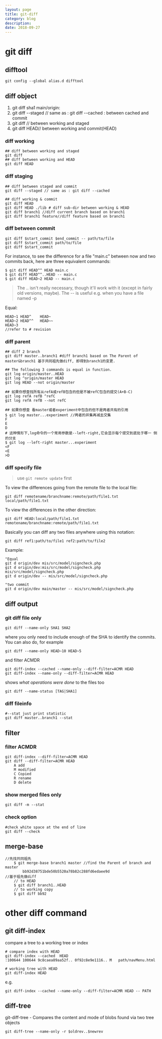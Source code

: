 ```yaml
---
layout: page
title: git-diff
category: blog
description: 
date: 2018-09-27
---
```

# git diff 

## difftool

	git config --global alias.d difftool

## diff object

1. git diff sha1 main/origin:
2. git diff --staged // same as : git diff --cached : between cached and commit
2. git diff // between working and staged
2. git diff HEAD// between working and commit(HEAD)

### diff working

	## diff between working and staged
	git diff
	## diff between working and HEAD
	git diff HEAD

### diff staging
	## diff between staged and commit
	git diff --staged // same as : git diff --cached

	## diff working & commit
	git diff HEAD
	git diff HEAD ./lib # diff sub-dir between working & HEAD
	git diff branch1 //diff current branch based on branch1
	git diff branch1 feature//diff feature based on branch1

### diff between commit

	git diff $start_commit $end_commit -- path/to/file
	git diff $start_commit path/to/file
	git diff $start_commit

For instance, to see the difference for a file "main.c" between now and two commits back, here are three equivalent commands:

	$ git diff HEAD^^ HEAD main.c
	$ git diff HEAD^^..HEAD -- main.c
	$ git diff HEAD~2 HEAD -- main.c

> The .. isn't really necessary, though it'll work with it (except in fairly old versions, maybe).
> The -- is useful e.g. when you have a file named -p

Equal:

	HEAD~1 HEAD^	HEAD~
	HEAD~2 HEAD^^	HEAD~~
	HEAD~3
	//refer to # revision

### diff parent

	## diff 2 branch
	git diff master..branch1 #diff branch1 based on The Parent of master&branch1 基于共同祖先做diff, 即得到branch1的变更.

	## The following 3 commands is equal in function.
	git log origin/master..HEAD
	git log ^origin/master HEAD
	git log HEAD --not origin/master

	## 如果你想查找所有从refA或refB包含的但是不被refC包含的提交(A+B-C)
	git log refA refB ^refC
	git log refA refB --not refC

	## 如果你想查 看master或者experiment中包含的但不是两者共有的引用
	$ git log master...experiment //两者的并集再减去交集
	F
	E
	D
	# 这种情形下,log命令的一个常用参数是--left-right,它会显示每个提交到底处于哪一 侧的分支
	$ git log --left-right master...experiment
	<F
	<E
	>D

### diff specify file
> use `git remote update` first

To view the differences going from the remote file to the local file:

	git diff remotename/branchname:remote/path/file1.txt local/path/file1.txt

To view the differences in the other direction:

	git diff HEAD:local/path/file1.txt remotename/branchname:remote/path/file1.txt

Basically you can diff any two files anywhere using this notation:

	git diff ref1:path/to/file1 ref2:path/to/file2

Example:

	"Equal
	git d origin/dev mis/src/model/signcheck.php
	git d origin/dev:mis/src/model/signcheck.php mis/src/model/signcheck.php
	git d origin/dev -- mis/src/model/signcheck.php

	"two commit
	git d origin/dev main/master -- mis/src/model/signcheck.php

## diff output
### git diff file only

	git diff --name-only SHA1 SHA2

where you only need to include enough of the SHA to identify the commits. You can also do, for example

	git diff --name-only HEAD~10 HEAD~5

and filter ACMDR

	git diff-index --cached --name-only --diff-filter=ACMR HEAD
	git diff-index --name-only --diff-filter=ACMR HEAD

shows *what operations were done* to the files too

	git diff --name-status [TAG|SHA1]

### diff fileinfo

	#--stat just print statistic
	git diff master..branch1 --stat

## filter

### filter ACMDR
	git diff-index --diff-filter=ACMR HEAD
	git diff --diff-filter=ACMR HEAD
		A add
		M modified
		C Copied
		R rename
		D delete

### show merged files only

	git diff -m --stat

### check option

	#check white space at the end of line
	git diff --check

## merge-base

	//先找共同祖先
		$ git merge-base branch1 master //find the Parent of branch and master
			bb92d38751bde50b5520a78b82c288fd6edaee9d
	//基于祖先做diff
		// to HEAD
		$ git diff branch1..HEAD
		// to working copy
		$ git diff bb92

# other diff command

## git diff-index
compare a tree to a working tree or index

	# compare index with HEAD
	git diff-index --cached  HEAD
	:100644 100644 9c8caea89aa52f.. 0f92c8e9e1116.. M	path/navMenu.html

	# working tree with HEAD
	git diff-index HEAD

e.g. 

    git diff-index --cached --name-only --diff-filter=ACMR HEAD -- PATH

## diff-tree
git-diff-tree - Compares the content and mode of blobs found via two tree objects

	git diff-tree --name-only -r $oldrev..$newrev